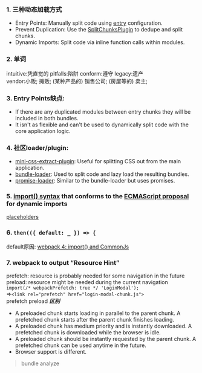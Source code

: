 ### 1. 三种动态加载方式
* Entry Points: Manually split code using [entry](https://webpack.js.org/configuration/entry-context) configuration.
* Prevent Duplication: Use the [SplitChunksPlugin](https://webpack.js.org/plugins/split-chunks-plugin/) to dedupe and split chunks.
* Dynamic Imports: Split code via inline function calls within modules.

### 2. 单词  
intuitive:凭直觉的 pitfalls:陷阱 conform:遵守 legacy:遗产  
vendor:小贩; 摊贩; (某种产品的) 销售公司; (房屋等的) 卖主;


### 3. Entry Points缺点:  
- If there are any duplicated modules between entry chunks they will be included in both bundles.
- It isn't as flexible and can't be used to dynamically split code with the core application logic.

### 4. 社区loader/plugin:
* [mini-css-extract-plugin](https://webpack.js.org/plugins/mini-css-extract-plugin): Useful for splitting CSS out from the main application.
* [bundle-loader](https://webpack.js.org/loaders/bundle-loader): Used to split code and lazy load the resulting bundles.
* [promise-loader](https://github.com/gaearon/promise-loader): Similar to the bundle-loader but uses promises.

### 5. [import() syntax](https://webpack.js.org/api/module-methods/#import-1) that conforms to the [ECMAScript proposal](https://github.com/tc39/proposal-dynamic-import) for dynamic imports  
[placeholders](https://webpack.js.org/configuration/output/#outputfilename)  

### 6. `then(({ default: _ }) => {`
default原因: [webpack 4: import() and CommonJs](https://medium.com/webpack/webpack-4-import-and-commonjs-d619d626b655)

### 7. webpack to output “Resource Hint”
prefetch: resource is probably needed for some navigation in the future  
preload: resource might be needed during the current navigation  
`import(/* webpackPrefetch: true */ 'LoginModal');`  
=>`<link rel="prefetch" href="login-modal-chunk.js">`  
prefetch preload ***区别***  
* A preloaded chunk starts loading in parallel to the parent chunk. A prefetched chunk starts after the parent chunk finishes loading.
* A preloaded chunk has medium priority and is instantly downloaded. A prefetched chunk is downloaded while the browser is idle.
* A preloaded chunk should be instantly requested by the parent chunk. A prefetched chunk can be used anytime in the future.
* Browser support is different.

> bundle analyze
